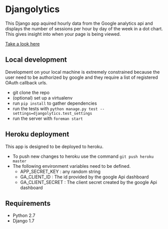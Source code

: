 
# Djangolytics

This Django app aquired hourly data from the Google analytics api and displays
the number of sessions per hour by day of the week in a dot chart. This gives
insight into when your page is being viewed.

[Take a look here][APP_URL]

## Local development

Development on your local machine is extremely constrained because the user
need to be authorized by google and they require a list of registered OAuth
callback urls.

- git clone the repo
- (optional) set up a virtualenv
- run `pip install` to gather dependencies
- run the tests with `python manage.py test --settings=djangolytics.test_settings`
- run the server with `foreman start`

## Heroku deployment

This app is designed to be deployed to heroku.

- To push new changes to heroku use the command `git push heroku master`
- The following environment variables need to be defined.
    - APP_SECRET_KEY   : any random string
    - GA_CLIENT_ID     : The id provided by the google Api dashboard
    - GA_CLIENT_SECRET : The client secret created by the google Api dashboard

## Requirements

- Python 2.7
- Django 1.7

[APP_URL]: http://sleepy-river-9090.herokuapp.com/
